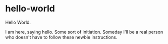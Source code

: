 # hello-world

Hello World.

I am here, saying hello. Some sort of initiation. Someday I'll be a real person who doesn't have to follow these newbie instructions.
